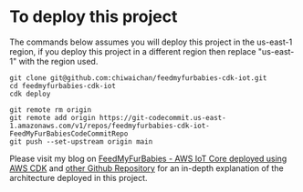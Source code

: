# To deploy this project

The commands below assumes you will deploy this project in the us-east-1 region, if you deploy this project in a different region then replace "us-east-1" with the region used.

```
git clone git@github.com:chiwaichan/feedmyfurbabies-cdk-iot.git
cd feedmyfurbabies-cdk-iot
cdk deploy

git remote rm origin
git remote add origin https://git-codecommit.us-east-1.amazonaws.com/v1/repos/feedmyfurbabies-cdk-iot-FeedMyFurBabiesCodeCommitRepo
git push --set-upstream origin main
```

Please visit my blog on [FeedMyFurBabies - AWS IoT Core deployed using AWS CDK](https://chiwaichan.co.nz/2024/02/02/feedmyfurbabies-i-am-switching-to-aws-cdk/) and [other Github Repository](https://github.com/chiwaichan/aws-iot-cat-feeder) for an in-depth explanation of the architecture deployed in this project.  
